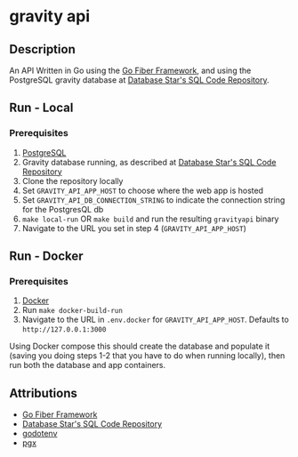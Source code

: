 # gravity api

## Description

An API Written in Go using the [Go Fiber Framework](https://gofiber.io/), and using the PostgreSQL gravity database at [Database Star's SQL Code Repository](https://github.com/bbrumm/databasestar).

## Run - Local

### Prerequisites

1. [PostgreSQL](https://www.postgresql.org/download/)
2. Gravity database running, as described at [Database Star's SQL Code Repository](https://github.com/bbrumm/databasestar)
3. Clone the repository locally
4. Set `GRAVITY_API_APP_HOST` to choose where the web app is hosted 
5. Set `GRAVITY_API_DB_CONNECTION_STRING` to indicate the connection string for the PostgresQL db
5. `make local-run` OR `make build` and run the resulting `gravityapi` binary
6. Navigate to the URL you set in step 4 (`GRAVITY_API_APP_HOST`)

## Run - Docker

### Prerequisites

1. [Docker](https://docs.docker.com/engine/install/)
2. Run `make docker-build-run`
3. Navigate to the URL in `.env.docker` for `GRAVITY_API_APP_HOST`. Defaults to `http://127.0.0.1:3000`

Using Docker compose this should create the database and populate it (saving you doing steps 1-2 that you have to do when running locally), then run both the database and app containers.

## Attributions

* [Go Fiber Framework](https://gofiber.io/)
* [Database Star's SQL Code Repository](https://github.com/bbrumm/databasestar)
* [godotenv](https://github.com/joho/godotenv)
* [pgx](https://github.com/jackc/pgx)